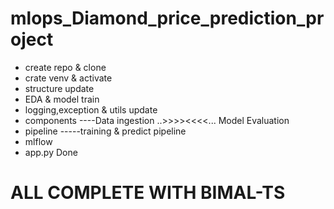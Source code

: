 # mlops_Diamond_price_prediction_project

- create repo & clone
- crate venv & activate
- structure update
- EDA & model train 
- logging,exception & utils update 
- components
----Data ingestion ..>>>><<<<... Model Evaluation 
- pipeline
-----training & predict pipeline
- mlflow
- app.py Done 

# ALL COMPLETE WITH BIMAL-TS